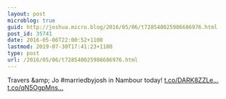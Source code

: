 ```yaml
---
layout: post
microblog: true
guid: http://joshua.micro.blog/2016/05/06/t728540025986686976.html
post_id: 35741
date: 2016-05-06T22:00:52+1100
lastmod: 2019-07-30T17:41:23+1100
type: post
url: /2016/05/06/t728540025986686976.html
---
```

Travers &amp;amp; Jo #marriedbyjosh in Nambour today! [t.co/DARK8ZZLe...](https://t.co/DARK8ZZLeO) [t.co/qN5OgpMns...](https://t.co/qN5OgpMnsm)
